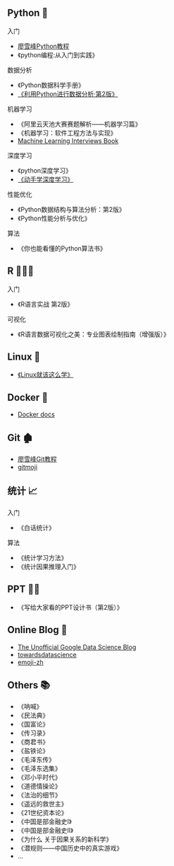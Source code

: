 ## Python 🐍
入门

+ [廖雪峰Python教程](https://www.liaoxuefeng.com/wiki/1016959663602400)
+ 《python编程:从入门到实践》

数据分析

+ 《Python数据科学手册》
+ [《利用Python进行数据分析·第2版》](https://www.jianshu.com/p/04d180d90a3f)


机器学习

+ 《阿里云天池大赛赛题解析——机器学习篇》
+ 《机器学习：软件工程方法与实现》
+ [Machine Learning Interviews Book](https://huyenchip.com/ml-interviews-book/)

深度学习

+ 《python深度学习》
+ [《动手学深度学习》](https://zh.d2l.ai/)

性能优化

+ 《Python数据结构与算法分析：第2版》
+ 《Python性能分析与优化》

算法

+ 《你也能看懂的Python算法书》


## R 👨🏻‍💻

入门

+ 《R语言实战 第2版》

可视化

+ 《R语言数据可视化之美：专业图表绘制指南（增强版）》

## Linux 🐧

+ [《Linux就该这么学》](https://www.linuxprobe.com/basic-learning-00.html)


## Docker 🐳

+ [Docker docs](https://docs.docker.com/)

## Git 🏚

+ [廖雪峰Git教程](https://www.liaoxuefeng.com/wiki/896043488029600)
+ [gitmoji](https://gitmoji.dev/)



## 统计 📈

入门

+ 《白话统计》

算法

+ 《统计学习方法》
+ 《统计因果推理入门》

## PPT 👨‍🎓

+ 《写给大家看的PPT设计书（第2版）》

## Online Blog 📃

+ [The Unofficial Google Data Science Blog](https://www.unofficialgoogledatascience.com/)
+ [towardsdatascience](https://towardsdatascience.com/)
+ [emoji-zh](https://www.emojiall.com/zh-hans)

## Others 📚

+ 《呐喊》
+ 《民法典》
+ 《国富论》
+ 《传习录》
+ 《商君书》
+ 《盐铁论》
+ 《毛泽东传》
+ 《毛泽东选集》
+ 《邓小平时代》
+ 《道德情操论》
+ 《法治的细节》
+ 《遥远的救世主》
+ 《21世纪资本论》
+ 《中国是部金融史Ⅰ》
+ 《中国是部金融史Ⅱ》
+ 《为什么 关于因果关系的新科学》
+ 《潜规则——中国历史中的真实游戏》
+ ...
